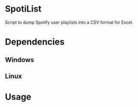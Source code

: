 # SpotiList

Script to dump Spotify user playlists into a CSV format for Excel.

# Dependencies

## Windows

## Linux


# Usage

```
```
